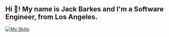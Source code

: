 <h2 align="left">Hi 👋! My name is Jack Barkes and I'm a Software Engineer, from Los Angeles.</h2>

[![My Skills](https://skillicons.dev/icons?i=c,cpp,py,java,js,git,github,githubactions,mongodb,mysql,sqlite,nodejs,sklearn,tensorflow,unity,visualstudio,vscode,latex&theme=dark&perline=9)](https://skillicons.dev)

###

###
